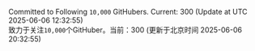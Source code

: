 Committed to Following `10,000` GitHubers. Current: <!-- FOLLOWING_COUNT -->300<!-- FOLLOWING_COUNT --> (Update at UTC <!-- LAST_UPDATED -->2025-06-06 12:32:55<!-- LAST_UPDATED -->)<br>
致力于关注`10,000`个GitHuber。当前：<!-- FOLLOWING_COUNT -->300<!-- FOLLOWING_COUNT --> (更新于北京时间 <!-- LAST_UPDATED_CST -->2025-06-06 20:32:55<!-- LAST_UPDATED_CST -->)
